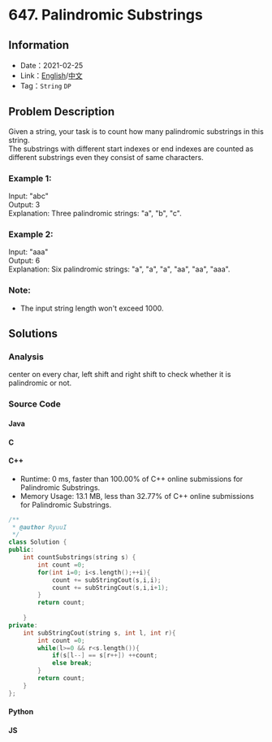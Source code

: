 # 647. Palindromic Substrings
## Information
* Date：2021-02-25
* Link：[English](https://leetcode.com/problems/palindromic-substrings/)/[中文](https://leetcode-cn.com/problems/palindromic-substrings/)
* Tag：`String` `DP`

## Problem Description
Given a string, your task is to count how many palindromic substrings in this string.   
The substrings with different start indexes or end indexes are counted as different substrings even they consist of same characters.
### Example 1:
Input: "abc"   
Output: 3   
Explanation: Three palindromic strings: "a", "b", "c".
### Example 2:
Input: "aaa"   
Output: 6   
Explanation: Six palindromic strings: "a", "a", "a", "aa", "aa", "aaa".
### Note:
* The input string length won't exceed 1000.
## Solutions  
### Analysis
center on every char, left shift and right shift to check whether it is palindromic or not. 
### Source Code
#### Java
#### C
#### C++
* Runtime: 0 ms, faster than 100.00% of C++ online submissions for Palindromic Substrings.
* Memory Usage: 13.1 MB, less than 32.77% of C++ online submissions for Palindromic Substrings.
```cpp
/**
 * @author RyuuI
 */
class Solution {
public:
    int countSubstrings(string s) {
    	int count =0;
    	for(int i=0; i<s.length();++i){
    		count += subStringCout(s,i,i);
    		count += subStringCout(s,i,i+1);
    	}
    	return count;
        
    }
private:
	int subStringCout(string s, int l, int r){
		int count =0;
		while(l>=0 && r<s.length()){
			if(s[l--] == s[r++]) ++count;
			else break;
		}
		return count;
	}
};
```
#### Python
#### JS
